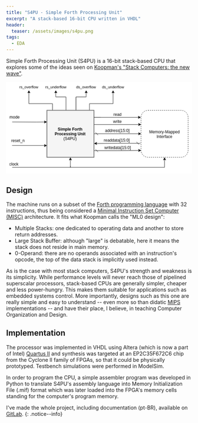 ```yaml
---
title: "S4PU - Simple Forth Processing Unit"
excerpt: "A stack-based 16-bit CPU written in VHDL"
header:
  teaser: /assets/images/s4pu.png
tags:
  - EDA
---
```


Simple Forth Processing Unit (S4PU) is a 16-bit stack-based CPU that explores some of the ideas seen on [Koopman's "Stack Computers: the new wave"](https://users.ece.cmu.edu/~koopman/stack_computers/index.html).

![S4PU](/assets/images/s4pu.png)


Design
----

The machine runs on a subset of the [Forth programming language](https://en.wikipedia.org/wiki/Forth_(programming_language)) with 32 instructions, thus being considered a [Minimal Instruction Set Computer (MISC)](https://en.wikipedia.org/wiki/Minimal_instruction_set_computer) architecture.
It fits what Koopman calls the "ML0 design":
  - Multiple Stacks: one dedicated to operating data and another to store return addresses.
  - Large Stack Buffer: although "large" is debatable, here it means the stack does not reside in main memory.
  - 0-Operand: there are no operands associated with an instruction's opcode, the top of the data stack is implicitly used instead.

As is the case with most stack computers, S4PU's strength and weakness is its simplicity.
While performance levels will never reach those of pipelined superscalar processors, stack-based CPUs are generally simpler, cheaper and less power-hungry.
This makes them suitable for applications such as embedded systems control.
More importantly, designs such as this one are really simple and easy to understand -- even more so than didatic [MIPS](https://en.wikipedia.org/wiki/MIPS_architecture) implementations -- and have their place, I believe, in teaching Computer Organization and Design.


Implementation
----

The processor was implemented in VHDL using Altera (which is now a part of Intel) [Quartus II](https://en.wikipedia.org/wiki/Altera_Quartus) and synthesis was targeted at an EP2C35F672C6 chip from the Cyclone II family of FPGAs, so that it could be physically prototyped.
Testbench simulations were performed in ModelSim.

In order to program the CPU, a simple assembler program was developed in Python to translate S4PU's assembly language into Memory Initialization File (.mif) format which was later loaded into the FPGA's memory cells standing for the computer's program memory.

I've made the whole project, including documentation (pt-BR), available on [GitLab](https://gitlab.com/baioc/s4pu).
{: .notice--info}
